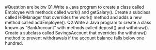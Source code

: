 #Question are below
Q1.Write a Java program to create a class called Employee with methods called work() and getSalary(). Create a subclass called HRManager that overrides the work() method and adds a new method called addEmployee().
Q2.Write a Java program to create a class known as "BankAccount" with methods called deposit() and withdraw(). Create a subclass called SavingsAccount that overrides the withdraw() method to prevent withdrawals if the account balance falls below one hundred.
